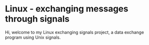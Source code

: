 # Linux - exchanging messages through signals

Hi, welcome to my Linux exchanging signals project, a data exchange program using Unix signals.
